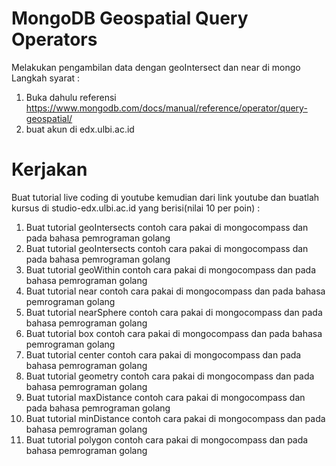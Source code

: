 # MongoDB Geospatial Query Operators
Melakukan pengambilan data dengan geoIntersect dan near di mongo
Langkah syarat :
1. Buka dahulu referensi https://www.mongodb.com/docs/manual/reference/operator/query-geospatial/  
2. buat akun di edx.ulbi.ac.id


# Kerjakan
Buat tutorial live coding di youtube kemudian dari link youtube dan buatlah kursus di studio-edx.ulbi.ac.id yang berisi(nilai 10 per poin) :
1. Buat tutorial geoIntersects contoh cara pakai di mongocompass dan pada bahasa pemrograman golang
1. Buat tutorial geoIntersects contoh cara pakai di mongocompass dan pada bahasa pemrograman golang
2. Buat tutorial geoWithin contoh cara pakai di mongocompass dan pada bahasa pemrograman golang
3. Buat tutorial near contoh cara pakai di mongocompass dan pada bahasa pemrograman golang
4. Buat tutorial nearSphere contoh cara pakai di mongocompass dan pada bahasa pemrograman golang
5. Buat tutorial box contoh cara pakai di mongocompass dan pada bahasa pemrograman golang
6. Buat tutorial center contoh cara pakai di mongocompass dan pada bahasa pemrograman golang
7. Buat tutorial geometry contoh cara pakai di mongocompass dan pada bahasa pemrograman golang
8. Buat tutorial maxDistance contoh cara pakai di mongocompass dan pada bahasa pemrograman golang
9. Buat tutorial minDistance contoh cara pakai di mongocompass dan pada bahasa pemrograman golang
10. Buat tutorial polygon contoh cara pakai di mongocompass dan pada bahasa pemrograman golang